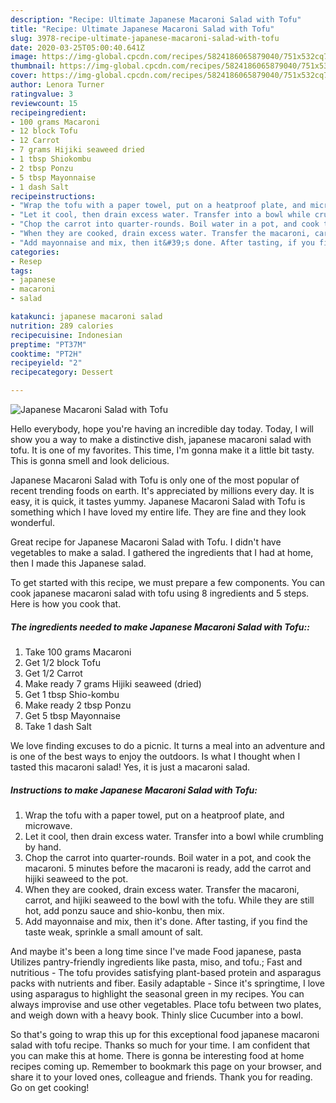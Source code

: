 ```yaml
---
description: "Recipe: Ultimate Japanese Macaroni Salad with Tofu"
title: "Recipe: Ultimate Japanese Macaroni Salad with Tofu"
slug: 3978-recipe-ultimate-japanese-macaroni-salad-with-tofu
date: 2020-03-25T05:00:40.641Z
image: https://img-global.cpcdn.com/recipes/5824186065879040/751x532cq70/japanese-macaroni-salad-with-tofu-recipe-main-photo.jpg
thumbnail: https://img-global.cpcdn.com/recipes/5824186065879040/751x532cq70/japanese-macaroni-salad-with-tofu-recipe-main-photo.jpg
cover: https://img-global.cpcdn.com/recipes/5824186065879040/751x532cq70/japanese-macaroni-salad-with-tofu-recipe-main-photo.jpg
author: Lenora Turner
ratingvalue: 3
reviewcount: 15
recipeingredient:
- 100 grams Macaroni
- 12 block Tofu
- 12 Carrot
- 7 grams Hijiki seaweed dried
- 1 tbsp Shiokombu
- 2 tbsp Ponzu
- 5 tbsp Mayonnaise
- 1 dash Salt
recipeinstructions:
- "Wrap the tofu with a paper towel, put on a heatproof plate, and microwave."
- "Let it cool, then drain excess water. Transfer into a bowl while crumbling by hand."
- "Chop the carrot into quarter-rounds. Boil water in a pot, and cook the macaroni. 5 minutes before the macaroni is ready, add the carrot and hijiki seaweed to the pot."
- "When they are cooked, drain excess water. Transfer the macaroni, carrot, and hijiki seaweed to the bowl with the tofu. While they are still hot, add ponzu sauce and shio-konbu, then mix."
- "Add mayonnaise and mix, then it&#39;s done. After tasting, if you find the taste weak, sprinkle a small amount of salt."
categories:
- Resep
tags:
- japanese
- macaroni
- salad

katakunci: japanese macaroni salad
nutrition: 289 calories
recipecuisine: Indonesian
preptime: "PT37M"
cooktime: "PT2H"
recipeyield: "2"
recipecategory: Dessert

---
```



![Japanese Macaroni Salad with Tofu](https://img-global.cpcdn.com/recipes/5824186065879040/751x532cq70/japanese-macaroni-salad-with-tofu-recipe-main-photo.jpg)

Hello everybody, hope you're having an incredible day today. Today, I will show you a way to make a distinctive dish, japanese macaroni salad with tofu. It is one of my favorites. This time, I'm gonna make it a little bit tasty. This is gonna smell and look delicious.

Japanese Macaroni Salad with Tofu is only one of the most popular of recent trending foods on earth. It's appreciated by millions every day. It is easy, it is quick, it tastes yummy. Japanese Macaroni Salad with Tofu is something which I have loved my entire life. They are fine and they look wonderful.

Great recipe for Japanese Macaroni Salad with Tofu. I didn&#39;t have vegetables to make a salad. I gathered the ingredients that I had at home, then I made this Japanese salad.


To get started with this recipe, we must prepare a few components. You can cook japanese macaroni salad with tofu using 8 ingredients and 5 steps. Here is how you cook that.

##### The ingredients needed to make Japanese Macaroni Salad with Tofu::

1. Take 100 grams Macaroni
1. Get 1/2 block Tofu
1. Get 1/2 Carrot
1. Make ready 7 grams Hijiki seaweed (dried)
1. Get 1 tbsp Shio-kombu
1. Make ready 2 tbsp Ponzu
1. Get 5 tbsp Mayonnaise
1. Take 1 dash Salt


We love finding excuses to do a picnic. It turns a meal into an adventure and is one of the best ways to enjoy the outdoors. Is what I thought when I tasted this macaroni salad! Yes, it is just a macaroni salad. 

##### Instructions to make Japanese Macaroni Salad with Tofu:

1. Wrap the tofu with a paper towel, put on a heatproof plate, and microwave.
1. Let it cool, then drain excess water. Transfer into a bowl while crumbling by hand.
1. Chop the carrot into quarter-rounds. Boil water in a pot, and cook the macaroni. 5 minutes before the macaroni is ready, add the carrot and hijiki seaweed to the pot.
1. When they are cooked, drain excess water. Transfer the macaroni, carrot, and hijiki seaweed to the bowl with the tofu. While they are still hot, add ponzu sauce and shio-konbu, then mix.
1. Add mayonnaise and mix, then it&#39;s done. After tasting, if you find the taste weak, sprinkle a small amount of salt.


And maybe it&#39;s been a long time since I&#39;ve made Food japanese, pasta Utilizes pantry-friendly ingredients like pasta, miso, and tofu.; Fast and nutritious - The tofu provides satisfying plant-based protein and asparagus packs with nutrients and fiber. Easily adaptable - Since it&#39;s springtime, I love using asparagus to highlight the seasonal green in my recipes. You can always improvise and use other vegetables. Place tofu between two plates, and weigh down with a heavy book. Thinly slice Cucumber into a bowl. 

So that's going to wrap this up for this exceptional food japanese macaroni salad with tofu recipe. Thanks so much for your time. I am confident that you can make this at home. There is gonna be interesting food at home recipes coming up. Remember to bookmark this page on your browser, and share it to your loved ones, colleague and friends. Thank you for reading. Go on get cooking!
